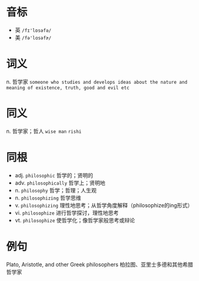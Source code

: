 # 音标

- 英 `/fɪ'lɒsəfə/`
- 美 `/fə'lɑsəfɚ/`

# 词义

n. 哲学家
`someone who studies and develops ideas about the nature and meaning of existence, truth, good and evil etc`

# 同义

n. 哲学家；哲人
`wise man` `rishi`

# 同根

- adj. `philosophic` 哲学的；贤明的
- adv. `philosophically` 哲学上；贤明地
- n. `philosophy` 哲学；哲理；人生观
- n. `philosophizing` 哲学思维
- v. `philosophizing` 理性地思考；从哲学角度解释（philosophize的ing形式）
- vi. `philosophize` 进行哲学探讨，理性地思考
- vt. `philosophize` 使哲学化；像哲学家般思考或辩论

# 例句

Plato, Aristotle, and other Greek philosophers
柏拉图、亚里士多德和其他希腊哲学家


